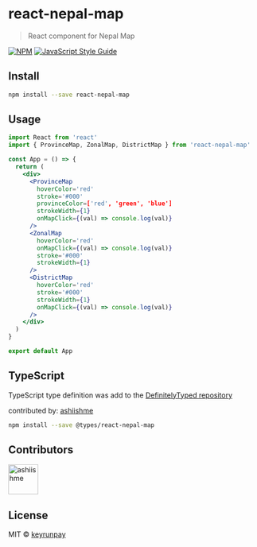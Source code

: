 # react-nepal-map

> React component for Nepal Map

[![NPM](https://img.shields.io/npm/v/react-nepal-map.svg)](https://www.npmjs.com/package/react-nepal-map) [![JavaScript Style Guide](https://img.shields.io/badge/code_style-standard-brightgreen.svg)](https://standardjs.com)

## Install

```bash
npm install --save react-nepal-map
```

## Usage

```jsx
import React from 'react'
import { ProvinceMap, ZonalMap, DistrictMap } from 'react-nepal-map'

const App = () => {
  return (
    <div>
      <ProvinceMap
        hoverColor='red'
        stroke='#000'
        provinceColor=['red', 'green', 'blue']
        strokeWidth={1}
        onMapClick={(val) => console.log(val)}
      />
      <ZonalMap
        hoverColor='red'
        onMapClick={(val) => console.log(val)}
        stroke='#000'
        strokeWidth={1}
      />
      <DistrictMap
        hoverColor='red'
        stroke='#000'
        strokeWidth={1}
        onMapClick={(val) => console.log(val)}
      />
    </div>
  )
}

export default App
```

## TypeScript

TypeScript type definition was add to the [DefinitelyTyped repository](https://github.com/DefinitelyTyped/DefinitelyTyped)

contributed by: [ashiishme](https://github.com/ashiishme)

```bash
npm install --save @types/react-nepal-map
```

## Contributors

<a href="https://github.com/ashiishme"><img src="https://avatars1.githubusercontent.com/u/18111862?s=460&u=2f3e78032c535d11cf6c6be111ed4042e88326c9&v=4" title="ashiishme" width="60" height="60"></a>

## License

MIT © [keyrunpay](https://github.com/keyrunpay)
